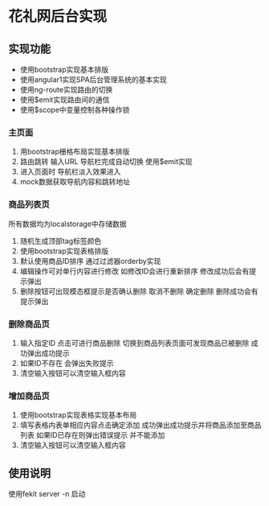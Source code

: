 # 花礼网后台实现
## 实现功能

- 使用bootstrap实现基本排版
- 使用angular1实现SPA后台管理系统的基本实现
- 使用ng-route实现路由的切换
- 使用$emit实现路由间的通信
- 使用$scope中变量控制各种操作锁

### 主页面

1. 用bootstrap栅格布局实现基本排版
2. 路由跳转 输入URL 导航栏完成自动切换 使用$emit实现
3. 进入页面时 导航栏淡入效果进入
4. mock数据获取导航内容和跳转地址

### 商品列表页
所有数据均为localstorage中存储数据

1. 随机生成顶部tag标签颜色
2. 使用bootstrap实现表格排版
3. 默认使用商品ID排序 通过过滤器orderby实现
4. 编辑操作可对单行内容进行修改 如修改ID会进行重新排序 修改成功后会有提示弹出
5. 删除按钮可出现模态框提示是否确认删除 取消不删除 确定删除 删除成功会有提示弹出

### 删除商品页
1. 输入指定ID 点击可进行商品删除 切换到商品列表页面可发现商品已被删除 成功弹出成功提示
2. 如果ID不存在 会弹出失败提示
3. 清空输入按钮可以清空输入框内容

### 增加商品页
1. 使用bootstrap实现表格实现基本布局
2. 填写表格内表单相应内容点击确定添加 成功弹出成功提示并将商品添加至商品列表 如果ID已存在则弹出错误提示 并不能添加
3. 清空输入按钮可以清空输入框内容 

## 使用说明
使用fekit server -n 启动
